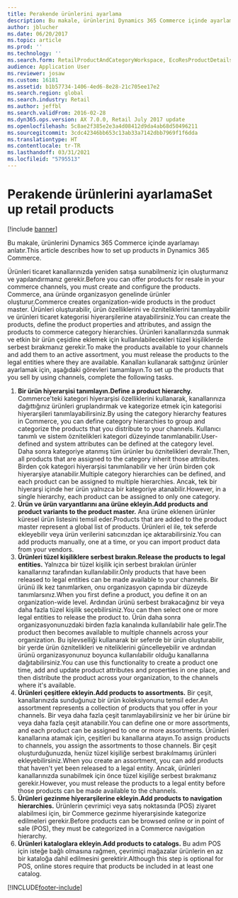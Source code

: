 ```yaml
---
title: Perakende ürünlerini ayarlama
description: Bu makale, ürünlerini Dynamics 365 Commerce içinde ayarlamayı anlatır.
author: jblucher
ms.date: 06/20/2017
ms.topic: article
ms.prod: ''
ms.technology: ''
ms.search.form: RetailProductAndCategoryWorkspace, EcoResProductDetails
audience: Application User
ms.reviewer: josaw
ms.custom: 16181
ms.assetid: b1b57734-1406-4ed6-8e28-21c705ee17e2
ms.search.region: global
ms.search.industry: Retail
ms.author: jeffbl
ms.search.validFrom: 2016-02-28
ms.dyn365.ops.version: AX 7.0.0, Retail July 2017 update
ms.openlocfilehash: 5c8ae2f385e2e3a4d08412d9da4ab68d50496211
ms.sourcegitcommit: 3cdc42346bb653c13ab33a7142dbb7969f1f6dda
ms.translationtype: HT
ms.contentlocale: tr-TR
ms.lasthandoff: 03/31/2021
ms.locfileid: "5795513"
---
```

# <a name="set-up-retail-products"></a><span data-ttu-id="8b41a-103">Perakende ürünlerini ayarlama</span><span class="sxs-lookup"><span data-stu-id="8b41a-103">Set up retail products</span></span>

[!include [banner](includes/banner.md)]

<span data-ttu-id="8b41a-104">Bu makale, ürünlerini Dynamics 365 Commerce içinde ayarlamayı anlatır.</span><span class="sxs-lookup"><span data-stu-id="8b41a-104">This article describes how to set up products in Dynamics 365 Commerce.</span></span>

<span data-ttu-id="8b41a-105">Ürünleri ticaret kanallarınızda yeniden satışa sunabilmeniz için oluşturmanız ve yapılandırmanız gerekir.</span><span class="sxs-lookup"><span data-stu-id="8b41a-105">Before you can offer products for resale in your commerce channels, you must create and configure the products.</span></span> <span data-ttu-id="8b41a-106">Commerce, ana üründe organizasyon genelinde ürünler oluşturur.</span><span class="sxs-lookup"><span data-stu-id="8b41a-106">Commerce creates organization-wide products in the product master.</span></span> <span data-ttu-id="8b41a-107">Ürünleri oluşturabilir, ürün özelliklerini ve özniteliklerini tanımlayabilir ve ürünleri ticaret kategorisi hiyerarşilerine atayabilirsiniz.</span><span class="sxs-lookup"><span data-stu-id="8b41a-107">You can create the products, define the product properties and attributes, and assign the products to commerce category hierarchies.</span></span> <span data-ttu-id="8b41a-108">Ürünleri kanallarınızda sunmak ve etkin bir ürün çeşidine eklemek için kullanılabilecekleri tüzel kişiliklerde serbest bırakmanız gerekir.</span><span class="sxs-lookup"><span data-stu-id="8b41a-108">To make the products available to your channels and add them to an active assortment, you must release the products to the legal entities where they are available.</span></span> <span data-ttu-id="8b41a-109">Kanalları kullanarak sattığınız ürünler ayarlamak için, aşağıdaki görevleri tamamlayın.</span><span class="sxs-lookup"><span data-stu-id="8b41a-109">To set up the products that you sell by using channels, complete the following tasks.</span></span>

1. <span data-ttu-id="8b41a-110">**Bir ürün hiyerarşisi tanımlayın.**</span><span class="sxs-lookup"><span data-stu-id="8b41a-110">**Define a product hierarchy.**</span></span> <span data-ttu-id="8b41a-111">Commerce'teki kategori hiyerarşisi özelliklerini kullanarak, kanallarınıza dağıttığınız ürünleri gruplandırmak ve kategorize etmek için kategorisi hiyerarşileri tanımlayabilirsiniz.</span><span class="sxs-lookup"><span data-stu-id="8b41a-111">By using the category hierarchy features in Commerce, you can define category hierarchies to group and categorize the products that you distribute to your channels.</span></span> <span data-ttu-id="8b41a-112">Kullanıcı tanımlı ve sistem öznitelikleri kategori düzeyinde tanımlanabilir.</span><span class="sxs-lookup"><span data-stu-id="8b41a-112">User-defined and system attributes can be defined at the category level.</span></span> <span data-ttu-id="8b41a-113">Daha sonra kategoriye atanmış tüm ürünler bu öznitelikleri devralır.</span><span class="sxs-lookup"><span data-stu-id="8b41a-113">Then, all products that are assigned to the category inherit those attributes.</span></span> <span data-ttu-id="8b41a-114">Birden çok kategori hiyerarşisi tanımlanabilir ve her ürün birden çok hiyerarşiye atanabilir.</span><span class="sxs-lookup"><span data-stu-id="8b41a-114">Multiple category hierarchies can be defined, and each product can be assigned to multiple hierarchies.</span></span> <span data-ttu-id="8b41a-115">Ancak, tek bir hiyerarşi içinde her ürün yalnızca bir kategoriye atanabilir.</span><span class="sxs-lookup"><span data-stu-id="8b41a-115">However, in a single hierarchy, each product can be assigned to only one category.</span></span>
2. <span data-ttu-id="8b41a-116">**Ürün ve ürün varyantlarını ana ürüne ekleyin.**</span><span class="sxs-lookup"><span data-stu-id="8b41a-116">**Add products and product variants to the product master.**</span></span> <span data-ttu-id="8b41a-117">Ana ürüne eklenen ürünler küresel ürün listesini temsil eder.</span><span class="sxs-lookup"><span data-stu-id="8b41a-117">Products that are added to the product master represent a global list of products.</span></span> <span data-ttu-id="8b41a-118">Ürünleri el ile, tek seferde ekleyebilir veya ürün verilerini satıcınızdan içe aktarabilirsiniz.</span><span class="sxs-lookup"><span data-stu-id="8b41a-118">You can add products manually, one at a time, or you can import product data from your vendors.</span></span>
3. <span data-ttu-id="8b41a-119">**Ürünleri tüzel kişiliklere serbest bırakın.**</span><span class="sxs-lookup"><span data-stu-id="8b41a-119">**Release the products to legal entities.**</span></span> <span data-ttu-id="8b41a-120">Yalnızca bir tüzel kişilik için serbest bırakılan ürünler kanallarınız tarafından kullanılabilir.</span><span class="sxs-lookup"><span data-stu-id="8b41a-120">Only products that have been released to legal entities can be made available to your channels.</span></span> <span data-ttu-id="8b41a-121">Bir ürünü ilk kez tanımlarken, onu organizasyon çapında bir düzeyde tanımlarsınız.</span><span class="sxs-lookup"><span data-stu-id="8b41a-121">When you first define a product, you define it on an organization-wide level.</span></span> <span data-ttu-id="8b41a-122">Ardından ürünü serbest bırakacağınız bir veya daha fazla tüzel kişilik seçebilirsiniz.</span><span class="sxs-lookup"><span data-stu-id="8b41a-122">You can then select one or more legal entities to release the product to.</span></span> <span data-ttu-id="8b41a-123">Ürün daha sonra organizasyonunuzdaki birden fazla kanalında kullanılabilir hale gelir.</span><span class="sxs-lookup"><span data-stu-id="8b41a-123">The product then becomes available to multiple channels across your organization.</span></span> <span data-ttu-id="8b41a-124">Bu işlevselliği kullanarak bir seferde bir ürün oluşturabilir, bir yerde ürün öznitelikleri ve niteliklerini güncelleyebilir ve ardından ürünü organizasyonunuz boyunca kullanılabilir olduğu kanallarına dağıtabilirsiniz.</span><span class="sxs-lookup"><span data-stu-id="8b41a-124">You can use this functionality to create a product one time, add and update product attributes and properties in one place, and then distribute the product across your organization, to the channels where it's available.</span></span>
4. <span data-ttu-id="8b41a-125">**Ürünleri çeşitlere ekleyin.**</span><span class="sxs-lookup"><span data-stu-id="8b41a-125">**Add products to assortments.**</span></span> <span data-ttu-id="8b41a-126">Bir çeşit, kanallarınızda sunduğunuz bir ürün koleksiyonunu temsil eder.</span><span class="sxs-lookup"><span data-stu-id="8b41a-126">An assortment represents a collection of products that you offer in your channels.</span></span> <span data-ttu-id="8b41a-127">Bir veya daha fazla çeşit tanımlayabilirsiniz ve her bir ürüne bir veya daha fazla çeşit atanabilir.</span><span class="sxs-lookup"><span data-stu-id="8b41a-127">You can define one or more assortments, and each product can be assigned to one or more assortments.</span></span> <span data-ttu-id="8b41a-128">Ürünleri kanallarına atamak için, çeşitleri bu kanallarına atayın.</span><span class="sxs-lookup"><span data-stu-id="8b41a-128">To assign products to channels, you assign the assortments to those channels.</span></span> <span data-ttu-id="8b41a-129">Bir çeşit oluşturduğunuzda, henüz tüzel kişiliğe serbest bırakılmamış ürünleri ekleyebilirsiniz.</span><span class="sxs-lookup"><span data-stu-id="8b41a-129">When you create an assortment, you can add products that haven't yet been released to a legal entity.</span></span> <span data-ttu-id="8b41a-130">Ancak, ürünleri kanallarınızda sunabilmek için önce tüzel kişiliğe serbest bırakmanız gerekir.</span><span class="sxs-lookup"><span data-stu-id="8b41a-130">However, you must release the products to a legal entity before those products can be made available to the channels.</span></span>
5. <span data-ttu-id="8b41a-131">**Ürünleri gezinme hiyerarşilerine ekleyin.**</span><span class="sxs-lookup"><span data-stu-id="8b41a-131">**Add products to navigation hierarchies.**</span></span> <span data-ttu-id="8b41a-132">Ürünlerin çevrimiçi veya satış noktasında (POS) ziyaret alabilmesi için, bir Commerce gezinme hiyerarşisinde kategorize edilmeleri gerekir.</span><span class="sxs-lookup"><span data-stu-id="8b41a-132">Before products can be browsed online or in point of sale (POS), they must be categorized in a Commerce navigation hierarchy.</span></span>
6. <span data-ttu-id="8b41a-133">**Ürünleri kataloglara ekleyin.**</span><span class="sxs-lookup"><span data-stu-id="8b41a-133">**Add products to catalogs.**</span></span> <span data-ttu-id="8b41a-134">Bu adım POS için isteğe bağlı olmasına rağmen, çevrimiçi mağazalar ürünlerin en az bir kataloğa dahil edilmesini gerektirir.</span><span class="sxs-lookup"><span data-stu-id="8b41a-134">Although this step is optional for POS, online stores require that products be included in at least one catalog.</span></span>


[!INCLUDE[footer-include](../includes/footer-banner.md)]
